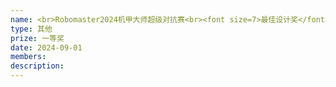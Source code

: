 ```yaml
---
name: <br>Robomaster2024机甲大师超级对抗赛<br><font size=7>最佳设计奖</font>
type: 其他 
prize: 一等奖
date: 2024-09-01
members: 
description: 
---
```

